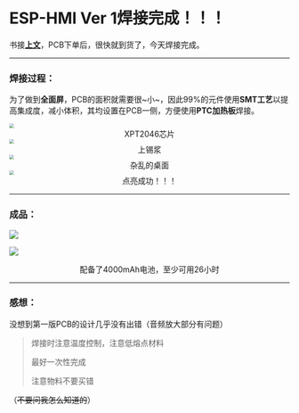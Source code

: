 # ESP-HMI Ver 1焊接完成！！！

书接[**上文**](/20220730.html)，PCB下单后，很快就到货了，今天焊接完成。

------

### 焊接过程：

为了做到**全面屏**，PCB的面积就需要很~小~，因此99%的元件使用**SMT工艺**以提高集成度，减小体积，其均设置在PCB一侧，方便使用**PTC加热板**焊接。

<img src="https://i2.imgu.cc/images/2022/08/12/CMTir.jpg" style="zoom:50%;" />

<center>XPT2046芯片</center>

<img src="https://i2.imgu.cc/images/2022/08/12/CMdp2.jpg" style="zoom:50%;" />

<center>上锡浆</center>

<img src="https://i2.imgu.cc/images/2022/08/12/CMe7f.jpg" style="zoom:50%;" />

<center>杂乱的桌面</center>

<img src="https://i2.imgu.cc/images/2022/08/12/CMLan.jpg" style="zoom:50%;" />

<center>点亮成功！！！</center>

------

### 成品：

![](https://i2.imgu.cc/images/2022/08/12/CMHy3.jpg)

![](https://i2.imgu.cc/images/2022/08/12/CMWOX.jpg)

<center>配备了4000mAh电池，至少可用26小时</center>

------

### 感想：

没想到第一版PCB的设计几乎没有出错（音频放大部分有问题）

> 焊接时注意温度控制，注意低熔点材料
>
> 最好一次性完成
>
> 注意物料不要买错

（~~不要问我怎么知道的~~）